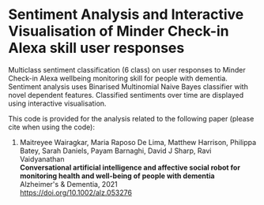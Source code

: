 # Sentiment Analysis and Interactive Visualisation of Minder Check-in Alexa skill user responses

Multiclass sentiment classification (6 class) on user responses to Minder Check-in Alexa wellbeing monitoring skill for people with dementia. Sentiment analysis uses Binarised Multinomial Naive Bayes classifier with novel dependent features. Classified sentiments over time are displayed using interactive visualisation.

This code is provided for the analysis related to the following paper (please cite when using the code): 

1. Maitreyee Wairagkar, Maria Raposo De Lima, Matthew Harrison, Philippa Batey, Sarah Daniels, Payam Barnaghi, David J Sharp, Ravi Vaidyanathan      
   **Conversational artificial intelligence and affective social robot for monitoring health and well-being of people with dementia**  
   Alzheimer's & Dementia, 2021  
   https://doi.org/10.1002/alz.053276





